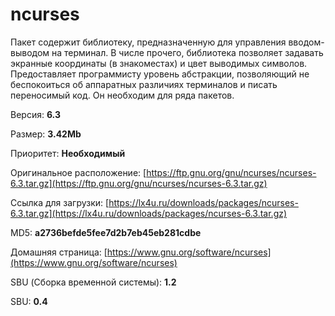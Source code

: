 # ncurses

Пакет содержит библиотеку, предназначенную для управления вводом-выводом на терминал. В числе прочего, библиотека позволяет задавать экранные координаты (в знакоместах) и цвет выводимых символов. Предоставляет программисту уровень абстракции, позволяющий не беспокоиться об аппаратных различиях терминалов и писать переносимый код. Он необходим для ряда пакетов.

Версия: **6.3**

Размер: **3.42Mb**

Приоритет: **Необходимый**

Оригинальное расположение: [https://ftp.gnu.org/gnu/ncurses/ncurses-6.3.tar.gz](https://ftp.gnu.org/gnu/ncurses/ncurses-6.3.tar.gz)

Ссылка для загрузки: [https://lx4u.ru/downloads/packages/ncurses-6.3.tar.gz](https://lx4u.ru/downloads/packages/ncurses-6.3.tar.gz)

MD5: **a2736befde5fee7d2b7eb45eb281cdbe**

Домашняя страница: [https://www.gnu.org/software/ncurses](https://www.gnu.org/software/ncurses)

SBU (Сборка временной системы): **1.2**

SBU: **0.4**